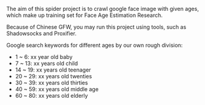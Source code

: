 The aim of this spider project is to crawl google face image with given ages, which make up training set for Face Age Estimation Research.

Because of Chinese GFW, you may run this project using tools, such as Shadowsocks and Proxifier.

Google search keywords for different ages by our own rough division:

- 1 ~ 6: xx year old baby
- 7 ~ 13: xx years old child
- 14 ~ 19: xx years old teenager
- 20 ~ 29: xx years old twenties
- 30 ~ 39: xx years old thirties
- 40 ~ 59: xx years old middle age
- 60 ~ 80: xx years old elderly